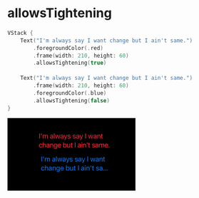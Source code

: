 # allowsTightening

```swift
VStack {
    Text("I'm always say I want change but I ain't same.")
        .foregroundColor(.red)
        .frame(width: 210, height: 60)
        .allowsTightening(true)
        
    Text("I'm always say I want change but I ain't same.")
        .frame(width: 210, height: 60)
        .foregroundColor(.blue)
        .allowsTightening(false)
}
```

<img src="/Images/View/AllowsTightening.png">
